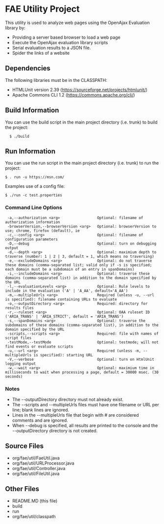 # FAE Utility Project
This utility is used to analyze web pages using the OpenAjax Evaluation library by:
* Providing a server based browser to load a web page
* Execute the OpenAjax evaluation library scripts
* Serial evaluation results to a JSON file.
* Spider the links of a website

## Dependencies

The following libraries must be in the CLASSPATH:

* HTMLUnit version 2.39 (https://sourceforge.net/projects/htmlunit/)
* Apache Commons CLI 1.2 (https://commons.apache.org/cli/)

## Build Information

You can use the build script in the main project directory (i.e. trunk) to build the project:

```
  $ ./build
```

## Run Information

You can use the run script in the main project directory (i.e. trunk) to run the project:

```
$ . run -u https://msn.com/
```

Examples use of a config file:

```
$ ./run -c test.properties
```

### Command Line Options

```
 -a,--authorization <arg>                 Optional: filename of authorization information
 -browserVersion,--browserVersion <arg>   Optional: browserVersion to use; chrome, firefox (default), ie
 -c,--config <arg>                        Optional: filename of configuration parameters
 -D,--debug                               Optional: turn on debugging output
 -d,--depth <arg>                         Optional: maximium depth to traverse (number: 1 | 2 | 3, default = 1, which means no traversing)
 -e,--excludeDomains <arg>                Optional: do not traverse these domains (comma-separated list; valid only if -s is specified; each domain must be a subdomain of an entry in spanDomains)
 -i,--includeDomains <arg>                Optional: traverse these domains (comma-separated list) in addition to the domain specified by the URL
 -l,--evaluationLevels <arg>              Optional: Rule levels to include in the evaluation ('A' | 'A_AA', default='A_AA')
 -m,--multipleUrls <arg>                  Required (unless -u, --url is specified): filename containing URLs to evaluate
 -o,--outputDirectory <arg>               Required: directory for results files
 -r,--ruleset <arg>                       Optional: OAA ruleset ID ('ARIA_TRANS' | 'ARIA_STRICT', default = 'ARIA_TRANS')
 -s,--spanDomains <arg>                   Optional: traverse the subdomains of these domains (comma-separated list), in addition to the domain specified by the URL
 -scripts,--scripts <arg>                 Required: file with names of script files
 -testMode,--testMode                     Optional: testmode; will not find events or evaluate scripts
 -u,--url <arg>                           Required (unless -m, --multipleUrls is specified): starting URL
 -V,--verbose                             Optional: turn on HtmlUnit logging output
 -w,--wait <arg>                          Optional: maximium time in milliseconds to wait when processing a page, default = 30000 msec. (30 seconds)
 ```


### Notes
* The --outputDirectory directory must not already exist.
* The --scripts and --multipleUrls files must have one filename or URL per line; blank lines are ignored.
* Lines in the --multipleUrls file that begin with # are considered comments and are ignored.
* When --debug is specified, all results are printed to the console and the --outputDirectory directory is not created.

## Source Files

* org/fae/util/FaeUtil.java
* org/fae/util/URLProcessor.java
* org/fae/util/Controller.java
* org/fae/util/FileUtil.java

## Other Files

* README.MD (this file)
* build
* run
* org/fae/util/classpath


